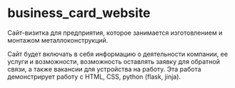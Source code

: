 # business_card_website
Сайт-визитка для предприятия, которое занимается изготовлением и монтажом металлоконструкций. 

Сайт будет включать в себя информацию о деятельности компании, ее услуги и возможности, возможность оставлять заявку для обратной связи, а также вакансии для устройства на работу.
Эта работа демонстрирует работу с HTML, CSS, python (flask, jinja).
